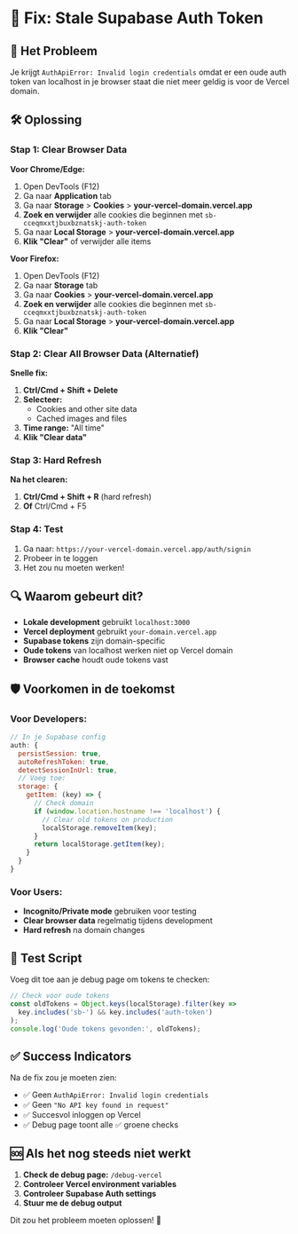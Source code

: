 # 🔧 Fix: Stale Supabase Auth Token

## 🚨 Het Probleem
Je krijgt `AuthApiError: Invalid login credentials` omdat er een oude auth token van localhost in je browser staat die niet meer geldig is voor de Vercel domain.

## 🛠️ Oplossing

### Stap 1: Clear Browser Data

**Voor Chrome/Edge:**
1. Open DevTools (F12)
2. Ga naar **Application** tab
3. Ga naar **Storage** > **Cookies** > **your-vercel-domain.vercel.app**
4. **Zoek en verwijder** alle cookies die beginnen met `sb-cceqmxxtjbuxbznatskj-auth-token`
5. Ga naar **Local Storage** > **your-vercel-domain.vercel.app**
6. **Klik "Clear"** of verwijder alle items

**Voor Firefox:**
1. Open DevTools (F12)
2. Ga naar **Storage** tab
3. Ga naar **Cookies** > **your-vercel-domain.vercel.app**
4. **Zoek en verwijder** alle cookies die beginnen met `sb-cceqmxxtjbuxbznatskj-auth-token`
5. Ga naar **Local Storage** > **your-vercel-domain.vercel.app**
6. **Klik "Clear"**

### Stap 2: Clear All Browser Data (Alternatief)

**Snelle fix:**
1. **Ctrl/Cmd + Shift + Delete**
2. **Selecteer:**
   - Cookies and other site data
   - Cached images and files
3. **Time range:** "All time"
4. **Klik "Clear data"**

### Stap 3: Hard Refresh

**Na het clearen:**
1. **Ctrl/Cmd + Shift + R** (hard refresh)
2. **Of** Ctrl/Cmd + F5

### Stap 4: Test

1. Ga naar: `https://your-vercel-domain.vercel.app/auth/signin`
2. Probeer in te loggen
3. Het zou nu moeten werken!

## 🔍 Waarom gebeurt dit?

- **Lokale development** gebruikt `localhost:3000`
- **Vercel deployment** gebruikt `your-domain.vercel.app`
- **Supabase tokens** zijn domain-specific
- **Oude tokens** van localhost werken niet op Vercel domain
- **Browser cache** houdt oude tokens vast

## 🛡️ Voorkomen in de toekomst

### Voor Developers:
```javascript
// In je Supabase config
auth: {
  persistSession: true,
  autoRefreshToken: true,
  detectSessionInUrl: true,
  // Voeg toe:
  storage: {
    getItem: (key) => {
      // Check domain
      if (window.location.hostname !== 'localhost') {
        // Clear old tokens on production
        localStorage.removeItem(key);
      }
      return localStorage.getItem(key);
    }
  }
}
```

### Voor Users:
- **Incognito/Private mode** gebruiken voor testing
- **Clear browser data** regelmatig tijdens development
- **Hard refresh** na domain changes

## 🧪 Test Script

Voeg dit toe aan je debug page om tokens te checken:

```javascript
// Check voor oude tokens
const oldTokens = Object.keys(localStorage).filter(key => 
  key.includes('sb-') && key.includes('auth-token')
);
console.log('Oude tokens gevonden:', oldTokens);
```

## ✅ Success Indicators

Na de fix zou je moeten zien:
- ✅ Geen `AuthApiError: Invalid login credentials`
- ✅ Geen `"No API key found in request"`
- ✅ Succesvol inloggen op Vercel
- ✅ Debug page toont alle ✅ groene checks

## 🆘 Als het nog steeds niet werkt

1. **Check de debug page:** `/debug-vercel`
2. **Controleer Vercel environment variables**
3. **Controleer Supabase Auth settings**
4. **Stuur me de debug output**

Dit zou het probleem moeten oplossen! 🚀 